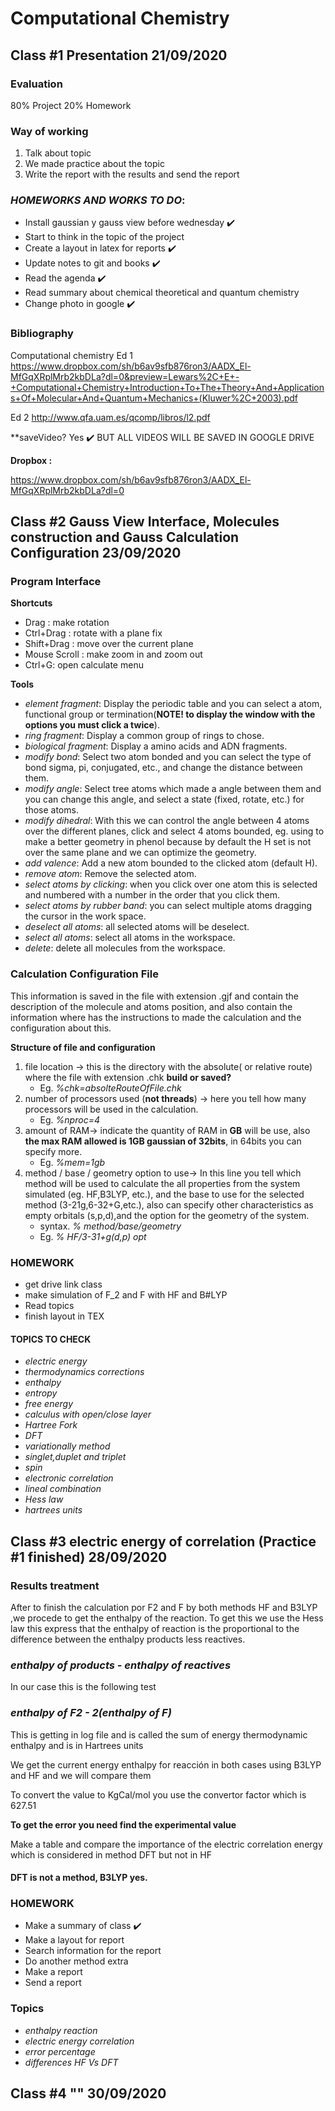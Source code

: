 # Computational Chemistry 

##  Class #1 Presentation 21/09/2020

### Evaluation

80% Project
20% Homework

### Way of working 

1) Talk about topic
2) We made practice about the topic 
3) Write the report with the results and send the report

### *HOMEWORKS AND WORKS TO DO*:
- Install gaussian y gauss view before wednesday ✔️
- Start to think in the topic of the project
- Create a layout in latex for reports ✔️
- Update notes to git and books ✔️
- Read the agenda ✔️
- Read summary about chemical theoretical and quantum chemistry
- Change photo in google ✔️

### Bibliography

Computational chemistry 
Ed 1 https://www.dropbox.com/sh/b6av9sfb876ron3/AADX_El-MfGqXRplMrb2kbDLa?dl=0&preview=Lewars%2C+E+-+Computational+Chemistry+Introduction+To+The+Theory+And+Applications+Of+Molecular+And+Quantum+Mechanics+(Kluwer%2C+2003).pdf

Ed 2 http://www.qfa.uam.es/qcomp/libros/l2.pdf

**saveVideo? Yes ✔️ BUT ALL VIDEOS WILL BE SAVED IN GOOGLE DRIVE

**Dropbox :**

https://www.dropbox.com/sh/b6av9sfb876ron3/AADX_El-MfGqXRplMrb2kbDLa?dl=0

##  Class #2 Gauss View Interface, Molecules construction and Gauss Calculation Configuration 23/09/2020

### **Program Interface**

**Shortcuts**
- Drag : make rotation
- Ctrl+Drag : rotate with a plane fix 
- Shift+Drag : move over the current plane 
- Mouse Scroll : make zoom in and zoom out 
- Ctrl+G: open calculate menu

**Tools**
- _element fragment_: Display the periodic table and you can select a atom, functional group or termination(**NOTE! to display the window with the options you must click a twice**). 
- _ring fragment_: Display a common group of rings to chose.
- _biological fragment_: Display a amino acids and ADN fragments.
- _modify bond_: Select two atom bonded and you can select the type of bond sigma, pi, conjugated, etc., and change the distance between them. 
- _modify angle_: Select tree atoms which made a angle between them and you can change this angle, and select a state (fixed, rotate, etc.) for those atoms.
- _modify dihedral_: With this we can control the angle between 4 atoms over the different planes, click and select 4 atoms bounded, eg. using to make a better geometry in phenol because by default the H set is not over the same plane and we can optimize the geometry.
- _add valence_: Add a new atom bounded to the clicked atom (default H).
- _remove atom_: Remove the selected atom.
- _select atoms by clicking_: when you click over one atom this is selected and numbered with a number in the order that you click them.
- _select atoms by rubber band_: you can select multiple atoms dragging the cursor in the work space.
- _deselect all atoms_: all selected atoms will be deselect.
- _select all atoms_: select all atoms in the workspace.
- _delete_: delete all molecules from the workspace.

### **Calculation Configuration File**

This information is saved in the file with extension .gjf and contain the description of the molecule and atoms position, and also contain the information where has the instructions to made the calculation and the configuration about this.

**Structure of file and configuration**

 1. file location -> this is the directory with the absolute( or relative route) where the file with extension .chk **build or saved?** 
    - Eg. _%chk=absolteRouteOfFile.chk_
 2. number of processors used (**not threads**) -> here you tell how many processors will be used in the calculation.
    - Eg. _%nproc=4_
 3. amount of RAM-> indicate the quantity of RAM in **GB** will be use, also **the max RAM allowed is 1GB gaussian of 32bits**, in 64bits you can specify more.
    - Eg. _%mem=1gb_   
4. method / base / geometry option to use-> In this line you tell which method will be used to calculate the all properties from the system simulated (eg. HF,B3LYP, etc.), and the base to use for the selected method (3-21g,6-32+G,etc.), also can specify other characteristics as empty orbitals (s,p,d),and the option for the geometry of the system.
    - syntax. _% method/base/geometry_  
    - Eg. _% HF/3-31+g(d,p) opt_

### **HOMEWORK**
- get drive link class
- make simulation of F_2 and F with HF and B#LYP
- Read topics
- finish layout in TEX

#### **TOPICS TO CHECK**
- _electric energy_
- _thermodynamics corrections_
- _enthalpy_
- _entropy_
- _free energy_
- _calculus with open/close layer_
- _Hartree Fork_
- _DFT_
- _variationally method_
- _singlet,duplet and triplet_
- _spin_
- _electronic correlation_
- _lineal combination_
- _Hess law_
- _hartrees units_

##  Class #3 electric energy of correlation (Practice #1 finished) 28/09/2020

### Results treatment

After to finish the calculation por F2 and F by both methods HF and B3LYP ,we procede to get the enthalpy of the reaction.
To get this we use the Hess law this express that the enthalpy of reaction is the proportional to the difference between the enthalpy products less reactives.

### _enthalpy of products - enthalpy of reactives_

In our case this is the following test

### _enthalpy of F2 - 2(enthalpy of F)_

This is getting in log file and is called the sum of energy thermodynamic enthalpy and is in Hartrees units 

We get the current energy enthalpy for reacción in both cases using B3LYP and HF and we will compare them

To convert the value to KgCal/mol you use the convertor factor which is 627.51

**To get the error you need find the experimental value**

Make a table and compare the importance of the electric correlation energy which is considered in method DFT but not in HF

#### DFT is not a method, B3LYP yes.

### HOMEWORK

- Make a summary of class ✔️
- Make a layout for report
- Search information for the report 
- Do another method extra 
- Make a report
- Send a report 

### Topics
- _enthalpy reaction_
- _electric energy correlation_
- _error percentage_
- _differences HF Vs DFT_

##  Class #4 "" 30/09/2020

